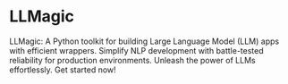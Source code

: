 # LLMagic
LLMagic: A Python toolkit for building Large Language Model (LLM) apps with efficient wrappers. Simplify NLP development with battle-tested reliability for production environments. Unleash the power of LLMs effortlessly. Get started now!
